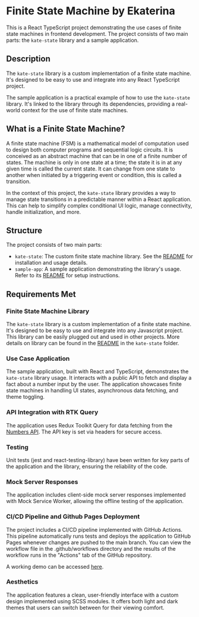 # Finite State Machine by Ekaterina

This is a React TypeScript project demonstrating the use cases of finite state machines in frontend development. The project consists of two main parts: the `kate-state` library and a sample application.

## Description

The `kate-state` library is a custom implementation of a finite state machine. It's designed to be easy to use and integrate into any React TypeScript project.

The sample application is a practical example of how to use the `kate-state` library. It's linked to the library through its dependencies, providing a real-world context for the use of finite state machines.

## What is a Finite State Machine?

A finite state machine (FSM) is a mathematical model of computation used to design both computer programs and sequential logic circuits. It is conceived as an abstract machine that can be in one of a finite number of states. The machine is only in one state at a time; the state it is in at any given time is called the current state. It can change from one state to another when initiated by a triggering event or condition, this is called a transition.

In the context of this project, the `kate-state` library provides a way to manage state transitions in a predictable manner within a React application. This can help to simplify complex conditional UI logic, manage connectivity, handle initialization, and more.

## Structure

The project consists of two main parts:

- `kate-state`: The custom finite state machine library. See the [README](./kate-state/README.md) for installation and usage details.
- `sample-app`: A sample application demonstrating the library's usage. Refer to its [README](./sample-app/README.md) for setup instructions.

## Requirements Met

### Finite State Machine Library

The `kate-state` library is a custom implementation of a finite state machine. It's designed to be easy to use and integrate into any Javascript project. This library can be easily plugged out and used in other projects. More details on library can be found in the [README](./kate-state/README.md) in the `kate-state` folder.

### Use Case Application

The sample application, built with React and TypeScript, demonstrates the `kate-state` library usage. It interacts with a public API to fetch and display a fact about a number input by the user. The application showcases finite state machines in handling UI states, asynchronous data fetching, and theme toggling.

### API Integration with RTK Query

The application uses Redux Toolkit Query for data fetching from the [Numbers API](https://numbersapi.p.rapidapi.com/). The API key is set via headers for secure access.

### Testing

Unit tests (jest and react-testing-library) have been written for key parts of the application and the library, ensuring the reliability of the code.

### Mock Server Responses

The application includes client-side mock server responses implemented with Mock Service Worker, allowing the offline testing of the application.

### CI/CD Pipeline and Github Pages Deployment

The project includes a CI/CD pipeline implemented with GitHub Actions. This pipeline automatically runs tests and deploys the application to GitHub Pages whenever changes are pushed to the main branch. You can view the workflow file in the .github/workflows directory and the results of the workflow runs in the "Actions" tab of the GitHub repository.

A working demo can be accessed [here](https://emlevina.github.io/finite-state-machine/).

### Aesthetics

The application features a clean, user-friendly interface with a custom design implemented using SCSS modules. It offers both light and dark themes that users can switch between for their viewing comfort.
